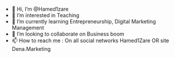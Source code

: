- 👋 Hi, I’m @Hamed1zare
- 👀 I’m interested in Teaching
- 🌱 I’m currently learning Entrepreneurship, Digital Marketing Management
- 💞️ I’m looking to collaborate on Business boom
- 📫 How to reach me : On all social networks Hamed1Zare OR site Dena.Marketing


<!---
Hamed1zare/Hamed1zare is a ✨ special ✨ repository because its `README.md` (this file) appears on your GitHub profile.
You can click the Preview link to take a look at your changes.
--->
